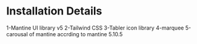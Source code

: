 # Installation Details

1-Mantine UI library v5
2-Tailwind CSS
3-Tabler icon library
4-marquee
5-carousal of mantine accrding to mantine 5.10.5
